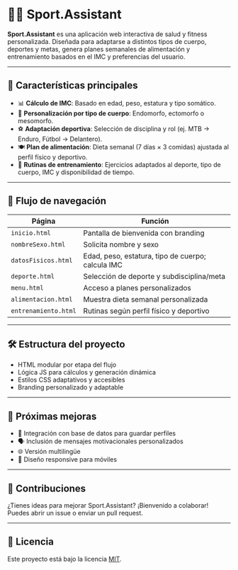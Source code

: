 # 🏋️‍♂️ Sport.Assistant

**Sport.Assistant** es una aplicación web interactiva de salud y fitness personalizada. Diseñada para adaptarse a distintos tipos de cuerpo, deportes y metas, genera planes semanales de alimentación y entrenamiento basados en el IMC y preferencias del usuario.

---

## 🚀 Características principales

- 📊 **Cálculo de IMC**: Basado en edad, peso, estatura y tipo somático.
- 🧬 **Personalización por tipo de cuerpo**: Endomorfo, ectomorfo o mesomorfo.
- ⚽ **Adaptación deportiva**: Selección de disciplina y rol (ej. MTB → Enduro, Fútbol → Delantero).
- 🍽️ **Plan de alimentación**: Dieta semanal (7 días × 3 comidas) ajustada al perfil físico y deportivo.
- 🏃 **Rutinas de entrenamiento**: Ejercicios adaptados al deporte, tipo de cuerpo, IMC y disponibilidad de tiempo.

---

## 🧭 Flujo de navegación

| Página | Función |
|--------|--------|
| `inicio.html` | Pantalla de bienvenida con branding |
| `nombreSexo.html` | Solicita nombre y sexo |
| `datosFisicos.html` | Edad, peso, estatura, tipo de cuerpo; calcula IMC |
| `deporte.html` | Selección de deporte y subdisciplina/meta |
| `menu.html` | Acceso a planes personalizados |
| `alimentacion.html` | Muestra dieta semanal personalizada |
| `entrenamiento.html` | Rutinas según perfil físico y deportivo |

---

## 🛠 Estructura del proyecto

- HTML modular por etapa del flujo
- Lógica JS para cálculos y generación dinámica
- Estilos CSS adaptativos y accesibles
- Branding personalizado y adaptable

---

## 📌 Próximas mejoras

- 🔄 Integración con base de datos para guardar perfiles
- 🗣️ Inclusión de mensajes motivacionales personalizados
- 🌐 Versión multilingüe
- 📱 Diseño responsive para móviles

---

## 🤝 Contribuciones

¿Tienes ideas para mejorar Sport.Assistant? ¡Bienvenido a colaborar! Puedes abrir un issue o enviar un pull request.

---

## 📄 Licencia

Este proyecto está bajo la licencia [MIT](LICENSE).

